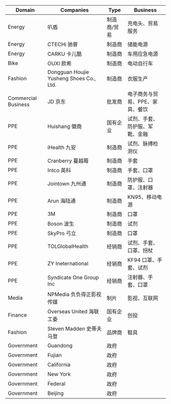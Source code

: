 | Domain | Companies | Type | Business |
| --- | --- | --- | --- |
| Energy | 叭盾 | 制造商/贸易 | 充电头、贸易服务 |
| Energy | CTECHi 驰普 | 制造商 | 储能电源 |
| Energy | CARKU 卡儿酷 | 制造商 | 车用应急电源 |
| Bike | OUXI 欧希 | 制造商 | 电动自行车 |
| Fashion | Dongguan Houjie Yusheng Shoes Co., Ltd. | 制造商 | 衣服生产 |
| Commercial Business | JD 京东 | 批发商 | 电子商务与贸易、PPE、家具、餐饮 |
| PPE | Huishang 徽商 | 国有企业 | 试剂、手套、防护服、军靴、金融 |
| PPE | iHealth 九安 | 制造商 | 试剂、脉搏检测仪 |
| PPE | Cranberry 蔓越莓 | 制造商 | 手套 |
| PPE | Intco 英科 | 制造商 | 手套、口罩 |
| PPE | Jointown 九州通 | 制造商 | 防护服、口罩、注射器 |
| PPE | Arun 海陆通 | 制造商 | KN95、移动电源 |
| PPE | 3M | 制造商 | 口罩 |
| PPE | Boson 波生 | 制造商 | 试剂 |
| PPE | SkyPro 弓立 | 制造商 | 口罩 |
| PPE | TOLGlobalHealth | 经销商 | 试剂、手套、口罩、拐杖 |
| PPE | ZY Ineternational | 经销商 | KF94 口罩、手套、试剂 |
| PPE | Syndicate One Group Inc | 经销商 | 注射器、手套、口罩 |
| Media | NPMedia 负负得正影视传媒 | 制片 | 影视、互联网 |
| Finance | Overseas United 海联工委 | 国有企业 | 创投 |
| Fashion | Steven Madden 史蒂夫 马登 | 品牌商 | 鞋具 |
| Government | Guandong | 政府 ||
| Government | Fujian | 政府 ||
| Government | California | 政府 ||
| Government | New York | 政府 ||
| Government | Federal | 政府 ||
| Government | Beijing | 政府 ||
